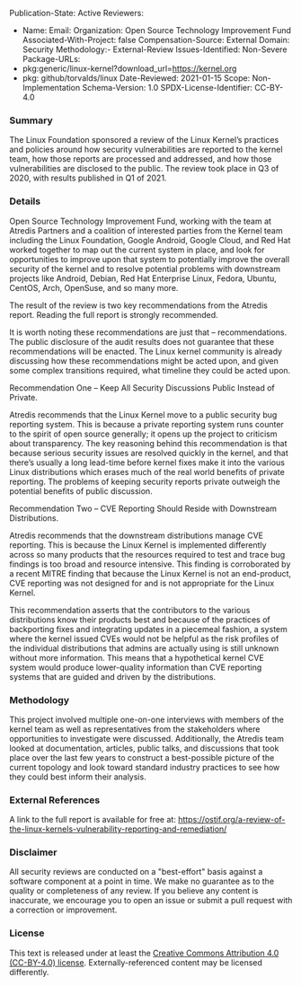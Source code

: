 Publication-State: Active
Reviewers:
- Name: <Name>
  Email: <E-Mail>
  Organization: Open Source Technology Improvement Fund
  Associated-With-Project: false
  Compensation-Source: External
Domain: Security
Methodology:- External-Review
Issues-Identified: Non-Severe
Package-URLs:
- pkg:generic/linux-kernel?download_url=https://kernel.org
- pkg: github/torvalds/linux
Date-Reviewed: 2021-01-15
Scope: Non-Implementation
Schema-Version: 1.0
SPDX-License-Identifier: CC-BY-4.0

### Summary

The Linux Foundation sponsored a review of the Linux Kernel’s practices and policies around how security vulnerabilities are reported to the kernel team, how those reports are processed and addressed, and how those vulnerabilities are disclosed to the public. The review took place in Q3 of 2020, with results published in Q1 of 2021. 

### Details

Open Source Technology Improvement Fund, working with the team at Atredis Partners and a coalition of interested parties from the Kernel team including the Linux Foundation, Google Android, Google Cloud, and Red Hat worked together to map out the current system in place, and look for opportunities to improve upon that system to potentially improve the overall security of the kernel and to resolve potential problems with downstream projects like Android, Debian, Red Hat Enterprise Linux, Fedora, Ubuntu, CentOS, Arch, OpenSuse, and so many more.

The result of the review is two key recommendations from the Atredis report. Reading the full report is strongly recommended.

It is worth noting these recommendations are just that – recommendations. The public disclosure of the audit results does not guarantee that these recommendations will be enacted. The Linux kernel community is already discussing how these recommendations might be acted upon, and given some complex transitions required, what timeline they could be acted upon.

Recommendation One – Keep All Security Discussions Public Instead of Private. 

Atredis recommends that the Linux Kernel move to a public security bug reporting system. This is because a private reporting system runs counter to the spirit of open source generally; it opens up the project to criticism about transparency. The key reasoning behind this recommendation is that because serious security issues are resolved quickly in the kernel, and that there’s usually a long lead-time before kernel fixes make it into the various Linux distributions which erases much of the real world benefits of private reporting. The problems of keeping security reports private outweigh the potential benefits of public discussion.

Recommendation Two – CVE Reporting Should Reside with Downstream Distributions.

Atredis recommends that the downstream distributions manage CVE reporting. This is because the Linux Kernel is implemented differently across so many products that the resources required to test and trace bug findings is too broad and resource intensive. This finding is corroborated by a recent MITRE finding that because the Linux Kernel is not an end-product, CVE reporting was not designed for and is not appropriate for the Linux Kernel.

This recommendation asserts that the contributors to the various distributions know their products best and because of the practices of backporting fixes and integrating updates in a piecemeal fashion, a system where the kernel issued CVEs would not be helpful as the risk profiles of the individual distributions that admins are actually using is still unknown without more information. This means that a hypothetical kernel CVE system would produce lower-quality information than CVE reporting systems that are guided and driven by the distributions.

### Methodology

This project involved multiple one-on-one interviews with members of the kernel team as well as representatives from the stakeholders where opportunities to investigate were discussed. Additionally, the Atredis team looked at documentation, articles, public talks, and discussions that took place over the last few years to construct a best-possible picture of the current topology and look toward standard industry practices to see how they could best inform their analysis.

### External References

A link to the full report is available for free at: https://ostif.org/a-review-of-the-linux-kernels-vulnerability-reporting-and-remediation/

### Disclaimer

All security reviews are conducted on a "best-effort" basis against a software
component at a point in time. We make no guarantee as to the quality or completeness
of any review. If you believe any content is inaccurate, we encourage you to open
an issue or submit a pull request with a correction or improvement.

### License

This text is released under at least the
[Creative Commons Attribution 4.0 (CC-BY-4.0) license](https://creativecommons.org/licenses/by/4.0/legalcode.txt).
Externally-referenced content may be licensed differently.
